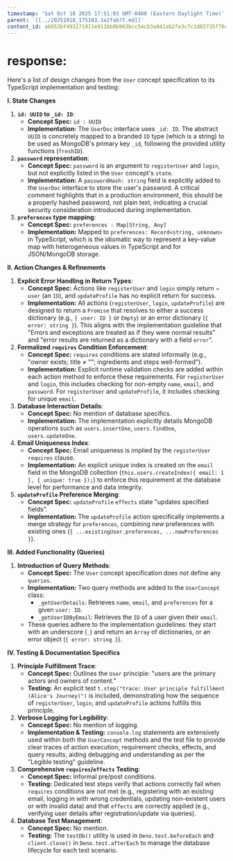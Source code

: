 ```yaml
---
timestamp: 'Sat Oct 18 2025 17:51:03 GMT-0400 (Eastern Daylight Time)'
parent: '[[../20251018_175103.1e2fab7f.md]]'
content_id: a6053bf493171911e911bb0b963bcc54cb3e841ab2fe3c7c1d02735f76e7eb16
---
```


# response:

Here's a list of design changes from the `User` concept specification to its TypeScript implementation and testing:

**I. State Changes**

1. **`id: UUID` to `_id: ID`**:
   * **Concept Spec:** `id : UUID`
   * **Implementation:** The `UserDoc` interface uses `_id: ID`. The abstract `UUID` is concretely mapped to a branded `ID` type (which is a string) to be used as MongoDB's primary key `_id`, following the provided utility functions (`freshID`).
2. **`password` representation**:
   * **Concept Spec:** `password` is an argument to `registerUser` and `login`, but not explicitly listed in the `User` concept's `state`.
   * **Implementation:** A `passwordHash: string` field is explicitly added to the `UserDoc` interface to store the user's password. A critical comment highlights that in a production environment, this should be a properly hashed password, not plain text, indicating a crucial security consideration introduced during implementation.
3. **`preferences` type mapping**:
   * **Concept Spec:** `preferences : Map[String, Any]`
   * **Implementation:** Mapped to `preferences: Record<string, unknown>` in TypeScript, which is the idiomatic way to represent a key-value map with heterogeneous values in TypeScript and for JSON/MongoDB storage.

**II. Action Changes & Refinements**

1. **Explicit Error Handling in Return Types**:
   * **Concept Spec:** Actions like `registerUser` and `login` simply return `→ user` (an `ID`), and `updateProfile` has no explicit return for success.
   * **Implementation:** All actions (`registerUser`, `login`, `updateProfile`) are designed to return a `Promise` that resolves to either a success dictionary (e.g., `{ user: ID }` or `Empty`) or an error dictionary (`{ error: string }`). This aligns with the implementation guideline that "Errors and exceptions are treated as if they were normal results" and "error results are returned as a dictionary with a field `error`".
2. **Formalized `requires` Condition Enforcement**:
   * **Concept Spec:** `requires` conditions are stated informally (e.g., "owner exists; title ≠ ""; ingredients and steps well-formed").
   * **Implementation:** Explicit runtime validation checks are added within each action method to enforce these requirements. For `registerUser` and `login`, this includes checking for non-empty `name`, `email`, and `password`. For `registerUser` and `updateProfile`, it includes checking for unique `email`.
3. **Database Interaction Details**:
   * **Concept Spec:** No mention of database specifics.
   * **Implementation:** The implementation explicitly details MongoDB operations such as `users.insertOne`, `users.findOne`, `users.updateOne`.
4. **Email Uniqueness Index**:
   * **Concept Spec:** Email uniqueness is implied by the `registerUser` `requires` clause.
   * **Implementation:** An explicit unique index is created on the `email` field in the MongoDB collection (`this.users.createIndex({ email: 1 }, { unique: true });`) to enforce this requirement at the database level for performance and data integrity.
5. **`updateProfile` Preference Merging**:
   * **Concept Spec:** `updateProfile` `effects` state "updates specified fields".
   * **Implementation:** The `updateProfile` action specifically implements a merge strategy for `preferences`, combining new preferences with existing ones (`{ ...existingUser.preferences, ...newPreferences }`).

**III. Added Functionality (Queries)**

1. **Introduction of Query Methods**:
   * **Concept Spec:** The `User` concept specification does *not* define any `queries`.
   * **Implementation:** Two query methods are added to the `UserConcept` class:
     * `_getUserDetails`: Retrieves `name`, `email`, and `preferences` for a given `user: ID`.
     * `_getUserIDByEmail`: Retrieves the `ID` of a user given their `email`.
   * These queries adhere to the implementation guidelines: they start with an underscore (`_`) and return an `Array` of dictionaries, or an error object (`{ error: string }`).

**IV. Testing & Documentation Specifics**

1. **Principle Fulfillment Trace**:
   * **Concept Spec:** Outlines the `User` principle: "users are the primary actors and owners of content."
   * **Testing:** An explicit test `t.step("trace: User principle fulfillment (Alice's Journey)")` is included, demonstrating how the sequence of `registerUser`, `login`, and `updateProfile` actions fulfills this principle.
2. **Verbose Logging for Legibility**:
   * **Concept Spec:** No mention of logging.
   * **Implementation & Testing:** `console.log` statements are extensively used within both the `UserConcept` methods and the test file to provide clear traces of action execution, requirement checks, effects, and query results, aiding debugging and understanding as per the "Legible testing" guideline.
3. **Comprehensive `requires`/`effects` Testing**:
   * **Concept Spec:** Informal pre/post conditions.
   * **Testing:** Dedicated test steps verify that actions correctly fail when `requires` conditions are not met (e.g., registering with an existing email, logging in with wrong credentials, updating non-existent users or with invalid data) and that `effects` are correctly applied (e.g., verifying user details after registration/update via queries).
4. **Database Test Management**:
   * **Concept Spec:** No mention.
   * **Testing:** The `testDb()` utility is used in `Deno.test.beforeEach` and `client.close()` in `Deno.test.afterEach` to manage the database lifecycle for each test scenario.
